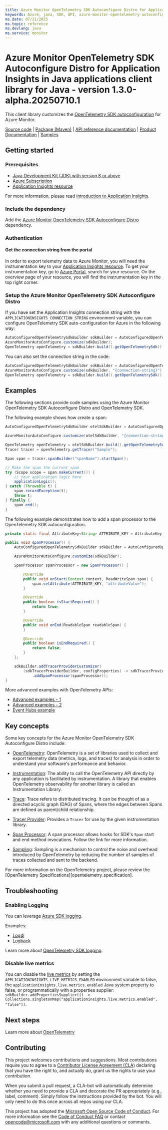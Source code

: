 ```yaml
---
title: Azure Monitor OpenTelemetry SDK Autoconfigure Distro for Application Insights in Java applications client library for Java
keywords: Azure, java, SDK, API, azure-monitor-opentelemetry-autoconfigure, monitor
ms.date: 07/11/2025
ms.topic: reference
ms.devlang: java
ms.service: monitor
---
```

# Azure Monitor OpenTelemetry SDK Autoconfigure Distro for Application Insights in Java applications client library for Java - version 1.3.0-alpha.20250710.1 


This client library customizes the [OpenTelemetry SDK autoconfiguration][opentelemetry_autoconfiguration] for Azure Monitor.

[Source code][source_code] | [Package (Maven)][package_mvn] | [API reference documentation][api_reference_doc] | [Product Documentation][product_documentation] | [Samples][sample_readme]

## Getting started

### Prerequisites

- [Java Development Kit (JDK) with version 8 or above][jdk]
- [Azure Subscription][azure_subscription]
- [Application Insights resource][application_insights_resource]

For more information, please read [introduction to Application Insights][application_insights_intro].

### Include the dependency

Add the [Azure Monitor OpenTelemetry SDK Autoconfigure Distro](https://central.sonatype.com/artifact/com.azure/azure-monitor-opentelemetry-autoconfigure) dependency.

### Authentication

#### Get the connection string from the portal

In order to export telemetry data to Azure Monitor, you will need the instrumentation key to your [Application
Insights resource][application_insights_resource]. To get your instrumentation key, go to [Azure Portal][azure_portal],
search for your resource. On the overview page of your resource, you will find the instrumentation key in the top
right corner.


### Setup the Azure Monitor OpenTelemetry SDK Autoconfigure Distro

If you have set the Application Insights connection string with the `APPLICATIONINSIGHTS_CONNECTION_STRING` environment variable, you can configure OpenTelemetry SDK auto-configuration for Azure in the following way:

```java readme-sample-autoconfigure-env-variable
AutoConfiguredOpenTelemetrySdkBuilder sdkBuilder = AutoConfiguredOpenTelemetrySdk.builder();
AzureMonitorAutoConfigure.customize(sdkBuilder);
OpenTelemetry openTelemetry = sdkBuilder.build().getOpenTelemetrySdk();
```

You can also set the connection string in the code:
```java readme-sample-autoconfigure
AutoConfiguredOpenTelemetrySdkBuilder sdkBuilder = AutoConfiguredOpenTelemetrySdk.builder();
AzureMonitorAutoConfigure.customize(sdkBuilder, "{connection-string}");
OpenTelemetry openTelemetry = sdkBuilder.build().getOpenTelemetrySdk();
```

## Examples

The following sections provide code samples using the Azure Monitor OpenTelemetry SDK Autoconfigure Distro and OpenTelemetry SDK.

The following example shows how create a span:

```java readme-sample-create-span
AutoConfiguredOpenTelemetrySdkBuilder otelSdkBuilder = AutoConfiguredOpenTelemetrySdk.builder();

AzureMonitorAutoConfigure.customize(otelSdkBuilder, "{connection-string}");

OpenTelemetry openTelemetry = otelSdkBuilder.build().getOpenTelemetrySdk();
Tracer tracer = openTelemetry.getTracer("Sample");

Span span = tracer.spanBuilder("spanName").startSpan();

// Make the span the current span
try (Scope scope = span.makeCurrent()) {
    // Your application logic here
    applicationLogic();
} catch (Throwable t) {
    span.recordException(t);
    throw t;
} finally {
    span.end();
}
```
The following example demonstrates how to add a span processor to the OpenTelemetry SDK autoconfiguration.

```java readme-sample-span-processor
private static final AttributeKey<String> ATTRIBUTE_KEY = AttributeKey.stringKey("attributeKey");

public void spanProcessor() {
    AutoConfiguredOpenTelemetrySdkBuilder sdkBuilder = AutoConfiguredOpenTelemetrySdk.builder();

    AzureMonitorAutoConfigure.customize(sdkBuilder);

    SpanProcessor spanProcessor = new SpanProcessor() {

        @Override
        public void onStart(Context context, ReadWriteSpan span) {
            span.setAttribute(ATTRIBUTE_KEY, "attributeValue");
        }

        @Override
        public boolean isStartRequired() {
            return true;
        }

        @Override
        public void onEnd(ReadableSpan readableSpan) {
        }

        @Override
        public boolean isEndRequired() {
            return false;
        }
    };

    sdkBuilder.addTracerProviderCustomizer(
        (sdkTracerProviderBuilder, configProperties) -> sdkTracerProviderBuilder
            .addSpanProcessor(spanProcessor));
}
```
More advanced examples with OpenTelemetry APIs:
* [Advanced examples - 1][advanced_examples_1]
* [Advanced examples - 2][advanced_examples_2]
* [Event Hubs example][event_hubs_example]

## Key concepts

Some key concepts for the Azure Monitor OpenTelemetry SDK Autoconfigure Distro include:

* [OpenTelemetry][opentelemetry_spec]: OpenTelemetry is a set of libraries used to collect and export telemetry data
  (metrics, logs, and traces) for analysis in order to understand your software's performance and behavior.

* [Instrumentation][instrumentation_library]: The ability to call the OpenTelemetry API directly by any application is
  facilitated by instrumentation. A library that enables OpenTelemetry observability for another library is called an Instrumentation Library.

* [Trace][trace_concept]: Trace refers to distributed tracing. It can be thought of as a directed acyclic graph (DAG) of Spans, where the edges between Spans are defined as parent/child relationship.

* [Tracer Provider][tracer_provider]: Provides a `Tracer` for use by the given instrumentation library.

* [Span Processor][span_processor]: A span processor allows hooks for SDK's `Span` start and end method invocations. Follow the link for more information.

* [Sampling][sampler_ref]: Sampling is a mechanism to control the noise and overhead introduced by OpenTelemetry by reducing the number of samples of traces collected and sent to the backend.

For more information on the OpenTelemetry project, please review the [OpenTelemetry Specifications][opentelemetry_specification].


## Troubleshooting

### Enabling Logging

You can leverage [Azure SDK logging][logging].

Examples:
* [Log4j][log4j]
* [Logback][logback]

Learn more about [OpenTelemetry SDK logging][logging_otel_sdk].

### Disable live metrics

You can disable the [live metrics][live_metrics] by setting the `APPLICATIONINSIGHTS_LIVE_METRICS_ENABLED` environment variable to false, the `applicationinsights.live.metrics.enabled` Java system property to false,
or programmatically with a properties supplier: `sdkBuilder.addPropertiesSupplier(() -> Collections.singletonMap("applicationinsights.live.metrics.enabled", "false"))`.

## Next steps
Learn more about [OpenTelemetry][opentelemetry_io]

## Contributing

This project welcomes contributions and suggestions. Most contributions require you to agree to a
[Contributor License Agreement (CLA)][cla] declaring that you have the right to, and actually do, grant us the rights
to use your contribution.

When you submit a pull request, a CLA-bot will automatically determine whether you need to provide a CLA and decorate
the PR appropriately (e.g., label, comment). Simply follow the instructions provided by the bot. You will only need to
do this once across all repos using our CLA.

This project has adopted the [Microsoft Open Source Code of Conduct][coc]. For more information see the
[Code of Conduct FAQ][coc_faq] or contact [opencode@microsoft.com][coc_contact] with any additional questions or comments.

<!-- LINKS -->
[jdk]: https://learn.microsoft.com/java/azure/jdk/?view=azure-java-stable
[samples]: https://github.com/Azure/azure-sdk-for-java/blob/main/sdk/monitor
[source_code]: https://github.com/Azure/azure-sdk-for-java/tree/main/sdk/monitor/azure-monitor-opentelemetry-autoconfigure/src
[azure_subscription]: https://azure.microsoft.com/free/
[api_reference_doc]: https://learn.microsoft.com/azure/azure-monitor/overview
[package_mvn]: https://central.sonatype.com/artifact/com.azure/azure-monitor-opentelemetry-autoconfigure
[product_documentation]: https://learn.microsoft.com/azure/azure-monitor/overview
[azure_cli]: https://learn.microsoft.com/cli/azure
[azure_portal]: https://portal.azure.com
[azure_identity]: https://github.com/Azure/azure-sdk-for-java/tree/main/sdk/identity/azure-identity
[DefaultAzureCredential]: https://github.com/Azure/azure-sdk-for-java/blob/main/sdk/identity/azure-identity/README.md#defaultazurecredential
[custom_subdomain]: https://learn.microsoft.com/azure/cognitive-services/authentication#create-a-resource-with-a-custom-subdomain
[logging]: https://github.com/Azure/azure-sdk-for-java/wiki/Logging-in-Azure-SDK
[log4j]: https://github.com/Azure-Samples/ApplicationInsights-Java-Samples/blob/9a7344eeb44525dfc83df3a1bd59460b8a7d93c6/opentelemetry-api/exporter/TrackTrace/Log4j2/src/main/resources/log4j2.xml#L16
[logback]: https://github.com/Azure-Samples/ApplicationInsights-Java-Samples/blob/9a7344eeb44525dfc83df3a1bd59460b8a7d93c6/opentelemetry-api/exporter/TrackTrace/Logback/src/main/resources/logback.xml#L22
[logging_otel_sdk]: https://opentelemetry.io/docs/languages/java/sdk/#internal-logging
[live_metrics]: https://learn.microsoft.com/azure/azure-monitor/app/live-stream
[opentelemetry_autoconfiguration]: https://opentelemetry.io/docs/languages/java/configuration/#zero-code-sdk-autoconfigure
[application_insights_resource]: https://learn.microsoft.com/azure/azure-monitor/app/create-new-resource
[application_insights_intro]: https://learn.microsoft.com/azure/azure-monitor/app/app-insights-overview
[azure_portal]: https://ms.portal.azure.com/#blade/HubsExtension/BrowseResource/resourceType/microsoft.insights%2Fcomponents
[opentelemetry_io]: https://opentelemetry.io/
[span_data]: https://opentelemetry.lightstep.com/spans
[sample_readme]: https://github.com/Azure/azure-sdk-for-java/tree/main/sdk/monitor/azure-monitor-opentelemetry-autoconfigure/src/samples
[opentelemetry_spec]: https://opentelemetry.io/
[instrumentation_library]: https://github.com/open-telemetry/opentelemetry-specification/blob/master/specification/overview.md#instrumentation-libraries
[tracer_provider]: https://github.com/open-telemetry/opentelemetry-specification/blob/master/specification/trace/sdk.md#tracer-provider
[span_processor]: https://github.com/open-telemetry/opentelemetry-specification/blob/master/specification/trace/sdk.md#span-processor
[sampler_ref]: https://github.com/open-telemetry/opentelemetry-specification/blob/master/specification/trace/sdk.md#sampling
[trace_concept]: https://github.com/open-telemetry/opentelemetry-specification/blob/master/specification/overview.md#trace
[advanced_examples_1]: https://github.com/Azure-Samples/ApplicationInsights-Java-Samples/tree/main/opentelemetry-api/exporter/
[advanced_examples_2]: https://github.com/open-telemetry/opentelemetry-java-examples/tree/main/sdk-usage/src/main/java/io/opentelemetry/sdk/example
[event_hubs_example]: https://github.com/Azure/azure-sdk-for-java/blob/main/sdk/monitor/azure-monitor-opentelemetry-autoconfigure/src/samples/java/com/azure/monitor/opentelemetry/autoconfigure/EventHubsAzureMonitorExporterSample.java
[cla]: https://cla.microsoft.com
[coc]: https://opensource.microsoft.com/codeofconduct/
[coc_faq]: https://opensource.microsoft.com/codeofconduct/faq/
[coc_contact]: mailto:opencode@microsoft.com


